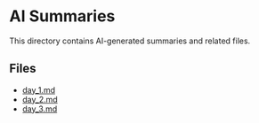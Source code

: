 # AI Summaries

This directory contains AI-generated summaries and related files.

## Files

- [day_1.md](./day_1.md)
- [day_2.md](./day_2.md)
- [day_3.md](./day_3.md)
